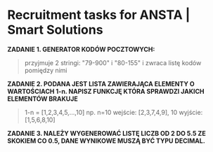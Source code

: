 # Recruitment tasks for ANSTA | Smart Solutions

**ZADANIE 1. GENERATOR KODÓW POCZTOWYCH:**
  
  >przyjmuje 2 stringi: "79-900" i "80-155" i zwraca listę kodów pomiędzy nimi
  
**ZADANIE 2. PODANA JEST LISTA ZAWIERAJĄCA ELEMENTY O WARTOŚCIACH 1-n. NAPISZ FUNKCJĘ KTÓRA SPRAWDZI JAKICH ELEMENTÓW BRAKUJE**
  
  >1-n = [1,2,3,4,5,...,10]
  >np. n=10
  >wejście: [2,3,7,4,9], 10
  >wyjście: [1,5,6,8,10]
  
**ZADANIE 3. NALEŻY WYGENEROWAĆ LISTĘ LICZB OD 2 DO 5.5 ZE SKOKIEM CO 0.5, DANE WYNIKOWE MUSZĄ BYĆ TYPU DECIMAL.**
